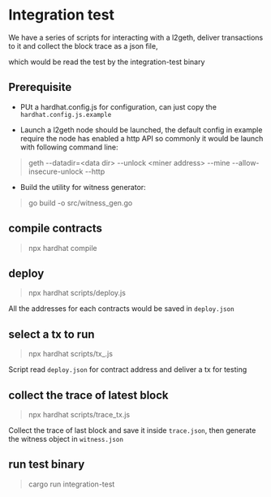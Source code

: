 # Integration test

We have a series of scripts for interacting with a l2geth, deliver transactions to it and collect the block trace as a json file,

which would be read the test by the integration-test binary

## Prerequisite 

+ PUt a hardhat.config.js for configuration, can just copy the `hardhat.config.js.example`

+ Launch a l2geth node should be launched, the default config in example require the node has enabled a http API so commonly it would be launch with following command line:

> geth --datadir=\<data dir\> --unlock \<miner address\> --mine --allow-insecure-unlock --http

+ Build the utility for witness generator:

> go build -o src/witness_gen.go

## compile contracts

> npx hardhat compile

## deploy

> npx hardhat scripts/deploy.js

All the addresses for each contracts would be saved in `deploy.json`

## select a tx to run

> npx hardhat scripts/tx_<contract>.js

Script read `deploy.json` for contract address and deliver a tx for testing

## collect the trace of latest block

> npx hardhat scripts/trace_tx.js

Collect the trace of last block and save it inside `trace.json`, then generate the witness object in `witness.json`

## run test binary

> cargo run integration-test